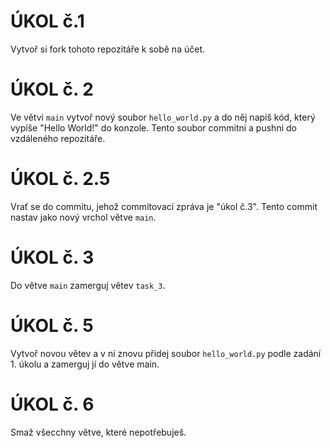 # ÚKOL č.1

Vytvoř si fork tohoto repozitáře k sobě na účet.

# ÚKOL č. 2

Ve větvi `main` vytvoř nový soubor `hello_world.py` a do něj napiš kód, který vypíše "Hello World!" do konzole. Tento soubor commitni a pushni do vzdáleného repozitáře.

# ÚKOL č. 2.5

Vrať se do commitu, jehož commitovací zpráva je "úkol č.3". Tento commit nastav jako nový vrchol větve `main`.

# ÚKOL č. 3

Do větve `main` zamerguj větev `task_3`.


# ÚKOL č. 5

Vytvoř novou větev a v ní znovu přidej soubor `hello_world.py` podle zadání 1. úkolu a zamerguj jí do větve main.

# ÚKOL č. 6
Smaž všecchny větve, které nepotřebuješ.
